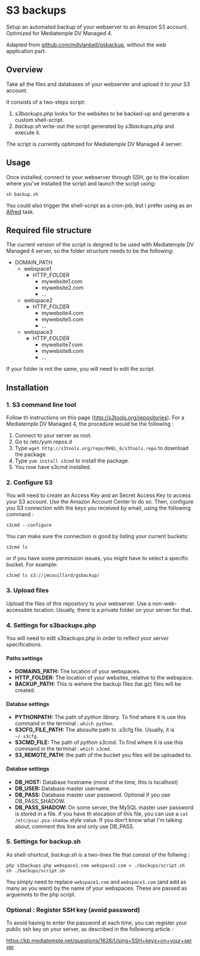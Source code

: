 # S3 backups

Setup an automated backup of your webserver to an Amazon S3 account. Optimized for Mediatemple DV Managed 4.

Adapted from [github.com/mdylanbell/gsbackup](https://github.com/mdylanbell/gsbackup), without the web application part.

## Overview

Take all the files and databases of your webserver and upload it to your S3 account.

It consists of a two-steps script:

1. *s3backups.php* looks for the websites to be backed-up and generate a custom shell-script.
2. *backup.sh* write-out the script generated by *s3backups.php* and execute it.

The script is currently optimzed for Mediatemple DV Managed 4 server.

## Usage

Once installed, connect to your webserver through SSH, go to the location where you've installed the script and launch the script using:

`sh backup.sh`

You could also trigger the shell-script as a cron-job, but I prefer using as an [Alfred](http://www.alfredapp.com/) task.

## Required file structure

The current version of the script is deigned to be used with Mediatemple DV Managed 4 server, so the folder structure needs to be the following:

- DOMAIN_PATH
	- webspace1
		- HTTP_FOLDER
			- mywebsite1.com
			- mywebsite2.com
			- ...
	- webspace2
		- HTTP_FOLDER
			- mywebsite4.com
			- mywebsite5.com
			- ...
	- webspace3
		- HTTP_FOLDER
			- mywebsite7.com
			- mywebsite8.com
			- ...
			
If your folder is not the same, you will need to edit the script.


## Installation

### 1. S3 command line tool

Follow th instructions on this page (http://s3tools.org/repositories). For a Mediatemple DV Managed 4, the procedure would be the following :

1. Connect to your server as root.
2. Go to /etc/yum.repos.d
3. Type `wget http://s3tools.org/repo/RHEL_6/s3tools.repo` to download the package.
4. Type `yum install s3cmd` to install the package.
5. You now have s3cmd installed.

### 2. Configure S3

You will need to create an Access Key and an Secret Access Key to access your S3 account. Use the Amazon Account Center to do so. Then, configure you S3 connection with the keys you received by email, using the following command :

`s3cmd --configure`

You can make sure the connection is good by listing your current buckets:

`s3cmd ls`

or if you have some permission issues, you might have to select a specific bucket. For example:

`s3cmd ls s3://jmcouillard/gsbackup/`


### 3. Upload files

Upload the files of this repository to your webserver. Use a non-web-accessible location. Usually, there is a private folder on your server for that.


### 4. Settings for s3backups.php

You will need to edit s3backups.php in order to reflect your server specifications.


#### Paths settings

- **DOMAINS_PATH:** The location of your webspaces. 
- **HTTP_FOLDER:** The location of your websites, relative to the webspace.
- **BACKUP_PATH:** This is wehere the backup files (tar.gz) files will be created.

#### Databse settings

- **PYTHONPATH:** The path of *python library*. To find where it is use this command in the terminal : `which python`.
- **S3CFG_FILE_PATH:** The abosulte path to .s3cfg file. Usually, it is `~/.s3cfg`.
- **S3CMD_FILE:** The path of *python s3cmd*. To find where it is use this command in the terminal : `which s3cmd`.
- **S3_REMOTE_PATH:** the path of the bucket you files will be uploaded to.

#### Databse settings

- **DB_HOST:** Database hostname (most of the time, this is localhost)
- **DB_USER:** Database master username.
- **DB_PASS:** Database master user password. Optional if you use DB_PASS_SHADOW.
- **DB_PASS_SHADOW:** On some server, the MySQL master user password is stored in a file. If you have th elocation of this file, you can use a ``cat /etc/psa/.psa.shadow`` style value. If you don't know what I'm talking about, comment this line and only use DB_PASS.


### 5. Settings for backup.sh

As shell-shortcut, *backup.sh* is a two-lines file that consist of the follwing :

```
php s3backups.php webspace1.com webspace2.com > ./backups/script.sh
sh ./backups/script.sh

```

You simply need to replace `webspace1.com` and `webspace1.com` (and add as many as you want) by the name of your webspaces. These are passed as arguemnts to the php script.


### Optional : Register SSH key (avoid password)

To avoid having to enter the password at each time, you can register your public ssh key on your server, as described in the followong article :

https://kb.mediatemple.net/questions/1626/Using+SSH+keys+on+your+server